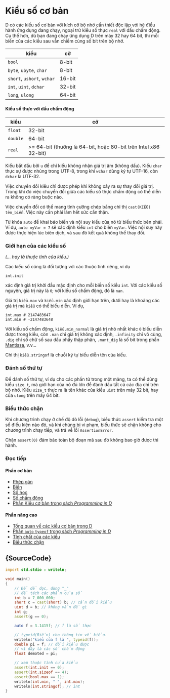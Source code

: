 # Kiểu số cơ bản

D có các kiểu số cơ bản với kích cỡ bộ nhớ cần thiết độc lập với
hệ điều hành ứng dụng đang chạy, ngoại trừ kiểu số thực `real` với dấu chấm động.
Cụ thể hơn, dù bạn đang chạy ứng dụng D trên máy 32 hay 64 bit, thì
mỗi biến của các kiểu sau vẫn chiếm cùng số bít trên bộ nhớ.

| kiểu                          | cỡ
|-------------------------------|------------
|`bool`                         | 8-bit
|`byte`, `ubyte`, `char`        | 8-bit
|`short`, `ushort`, `wchar`     | 16-bit
|`int`, `uint`, `dchar`         | 32-bit
|`long`, `ulong`                | 64-bit

#### Kiểu số thực với dấu chấm động

| kiểu    | cỡ
|---------|--------------------------------------------------
|`float`  | 32-bit
|`double` | 64-bit
|`real`   | >= 64-bit (thường là 64-bit, hoặc 80-bit trên Intel x86 32-bit)

Kiểu bắt đầu bởi `u` để chỉ kiểu không nhận giá trị âm (không dấu).
Kiểu `char` thực sự được nhúng trong UTF-8, trong khi `wchar`
dùng ký tự UTF-16, còn `dchar` là UTF-32.

Việc chuyển đổi kiểu chỉ được phép khi không xảy ra sự thay đổi giá trị.
Trong khi đó việc chuyển đổi giữa các kiểu số thực chấm động có thể
diễn ra không có ràng buộc nào.

Việc chuyển đổi có thể  mang tính cưỡng chép bằng chỉ thị
`cast(KIỂU) tên_biến`. Việc này cần phải làm hết sức cẩn thận.

Từ khóa `auto` để khai báo biến và nội suy kiểu của nó từ biểu thức
bên phải. Ví dụ, `auto myVar = 7` sẽ xác định kiểu `int` cho biến `myVar`.
Việc nội suy này được thực hiện lúc biên dịch, và sau đó kết quả không thể
thay đổi.

### Giới hạn của các kiểu số

_(... hay là thuộc tính của kiểu.)_

Các kiểu số cũng là đối tượng với các thuộc tính riêng, ví dụ

    int.init

xác định giá trị khởi đầu mặc định cho mỗi biến số kiểu `int`.
Với các kiểu số nguyên, giá trị này là `0`; với kiểu số chấm động, đó là `nan`.

Giá trị `kiểu.max` và `kiểu.min` xác định giới hạn trên, dưới hay là khoảng
các giá trị mà `kiểu` có thể biểu diễn. Ví dụ,

    int.max # 2147483647
    int.min # -2147483648

Với kiểu số chấm động, `kiểu.min_normal` là giá trị  nhỏ nhất khác `0`
biểu diễn được trong kiểu, còn `.nan` chỉ giá trị không xác định,
`.infinity` chỉ vô cùng, `.dig` chỉ số chữ số sau dấu phấy thập phân,
`.mant_dig` là số bit trong phần [Mantissa](https://www.doc.ic.ac.uk/~eedwards/compsys/float/), v.v...

Chỉ thị `kiểu.stringof` là chuỗi ký tự  biểu diễn tên của kiểu.

### Đánh số thứ tự

Để đánh số thứ tự, ví dụ cho các phần tử trong một mảng, ta có thể dùng
kiểu `size_t`, mà giới hạn của nó đủ lớn để đánh dấu tất cả các địa chỉ
trên bộ nhớ. Kiểu `size_t` thực ra là tên khác của kiểu `uint` trên máy
32 bit, hay của `ulong` trên máy 64 bit.

### Biểu thức chặn

Khi chương trình chạy ở chế độ dò lỗi (`debug`), biểu thức `assert` kiểm tra
một số điều kiện nào đó, và khi chúng bị vi phạm, biểu thức sẽ chặn không
cho chương trình chạy tiếp, và trả về lỗi `AssertionError`.

Chặn `assert(0)` đảm bảo toàn bộ đoạn mã sau đó không bao giờ được thi hành.

### Đọc tiếp

#### Phần cơ bản

- [Phép gán](http://ddili.org/ders/d.en/assignment.html)
- [Biến](http://ddili.org/ders/d.en/variables.html)
- [Số học](http://ddili.org/ders/d.en/arithmetic.html)
- [Số chấm động](http://ddili.org/ders/d.en/floating_point.html)
- [Phần Kiểu cơ bản trong sách _Programming in D_](http://ddili.org/ders/d.en/types.html)

#### Phần nâng cao

- [Tổng quan về các kiểu cơ bản trong D](https://dlang.org/spec/type.html)
- [Phần `auto` `typeof` trong sách _Programming in D_](http://ddili.org/ders/d.en/auto_and_typeof.html)
- [Tính chất của các kiểu](https://dlang.org/spec/property.html)
- [Biểu thức chặn](https://dlang.org/spec/expression.html#AssertExpression)

## {SourceCode}

```d
import std.stdio : writeln;

void main()
{
    // Để dễ đọc, dùng "_"
    // để tách các phần của số
    int b = 7_000_000;
    short c = cast(short) b; // cần đổi kiểu
    uint d = b; // không vấn đề gì
    int g;
    assert(g == 0);

    auto f = 3.1415f; // f là số thực

    // typeid(Biến) cho thông tin về kiểu.
    writeln("kiểu của f là ", typeid(f));
    double pi = f; // đổi kiểu được
    // vì đây là các số chấm động
    float demoted = pi;

    // xem thuộc tính của kiểu
    assert(int.init == 0);
    assert(int.sizeof == 4);
    assert(bool.max == 1);
    writeln(int.min, " ", int.max);
    writeln(int.stringof); // int
}
```
